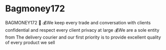 # Bagmoney172
BAGMONEY172 💼 💰We keep every trade and conversation with clients confidential and respect every client privacy at large 💰We are a sole entity from  The delivery courier and our first priority is to provide excellent quality of every product we sell
